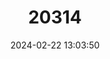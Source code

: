 ---
title: "20314"
category: "Solegnathus dunckeri"
draft: false
date: 2024-02-22 13:03:50
languages:
  English: ["Duncker's Pipehorse", "Red-and-Gold Pipehorse", "Spiny Seadragon", "Duncker's Pipefish"]
  Chinese: ["斗氏刀海龍", "斗氏刀海龙"]
---